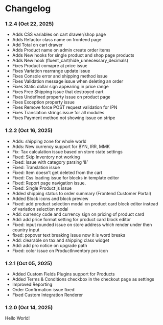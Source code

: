 # Changelog

### 1.2.4 (Oct 22, 2025)

* Adds CSS variables on cart drawer/shop page
* Adds Refactor class name on frontend page
* Add Total on cart drawer
* Adds Product name on admin create order items
* Adds New hooks for single product and shop page products
* Adds New hook (fluent\_cart/hide\_unnecessary\_decimals)
* Fixes Product comapre at price issue
* Fixes Variation rearrange update issue
* Fixes Console error and shipping method issue
* Fixes Validation message issue when deleting an order
* Fixes Static dollar sign appearing in price range
* Fixes Free Shipping issue that destroyed cart
* Fixes Undefined property issue on product page
* Fixes Exception property issue
* Fixes Remove force POST request validation for IPN
* Fixes Translation strings issue for all modules
* Fixes Payment method not showing issue on stripe

### 1.2.2 (Oct 16, 2025)

* Adds: shipping zone for whole world
* Adds: New currency support for BYN, IRR, MMK
* Fix: Tax calculation issue based on store state settings
* Fixed: Skip Inventory not working
* Fixed: Issue with category parsing ‘&’
* Fixed: Translation issue
* Fixed: Item doesn’t get deleted from the cart
* Fixed: Css loading issue for blocks in template editor
* Fixed: Report page navigation issue.
* Fixed: Single Product js issue
* Added shipping status to order summary (Frontend Customer Portal)
* Added Block icons and block preview
* Fixed: add product selection modal on product card block editor instead of variation selection modal
* Add: currency code and currency sign on pricing of product card
* Add: add price format setting for product card block editor
* Fixed: input rounded issue on store address which render under then country input
* fixed: popover text breaking issue now it is word breaks
* Add: clearable on tax and shipping class widget
* Add: add pro notice on upgrade path
* Fixed: color issue on ProductInventory pro icon

### 1.2.1 (Oct 05, 2025)

* Added Custom Fields Plugins support for Products
* Added Terms & Conditions checkbox in the checkout page as settings
* Improved Reporting
* Order Confirmation issue fixed
* Fixed Custom Integration Renderer

### 1.2.0 (Oct 14, 2025)

Hello World!

